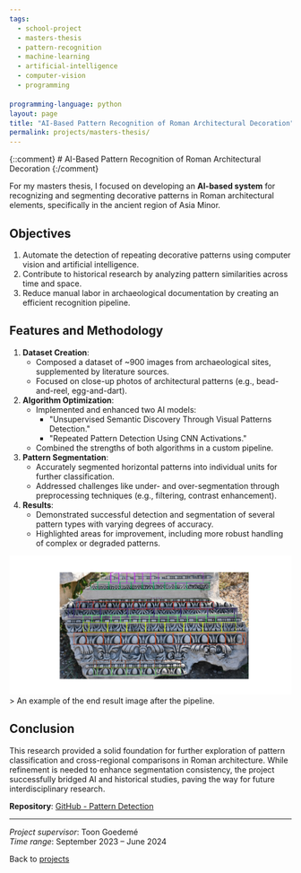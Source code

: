 ```yaml
---
tags:
  - school-project
  - masters-thesis
  - pattern-recognition
  - machine-learning
  - artificial-intelligence
  - computer-vision
  - programming

programming-language: python
layout: page
title: "AI-Based Pattern Recognition of Roman Architectural Decoration"
permalink: projects/masters-thesis/
---
```

{::comment} # AI-Based Pattern Recognition of Roman Architectural Decoration {:/comment}

For my masters thesis, I focused on developing an **AI-based system** for recognizing and segmenting decorative patterns in Roman architectural elements, specifically in the ancient region of Asia Minor.

## Objectives

1. Automate the detection of repeating decorative patterns using computer vision and artificial intelligence.
2. Contribute to historical research by analyzing pattern similarities across time and space.
3. Reduce manual labor in archaeological documentation by creating an efficient recognition pipeline.

## Features and Methodology

1. **Dataset Creation**:
   - Composed a dataset of ~900 images from archaeological sites, supplemented by literature sources.
   - Focused on close-up photos of architectural patterns (e.g., bead-and-reel, egg-and-dart).
2. **Algorithm Optimization**:
   - Implemented and enhanced two AI models: 
     - "Unsupervised Semantic Discovery Through Visual Patterns Detection."
     - "Repeated Pattern Detection Using CNN Activations."
   - Combined the strengths of both algorithms in a custom pipeline.
3. **Pattern Segmentation**:
   - Accurately segmented horizontal patterns into individual units for further classification.
   - Addressed challenges like under- and over-segmentation through preprocessing techniques (e.g., filtering, contrast enhancement).
4. **Results**:
   - Demonstrated successful detection and segmentation of several pattern types with varying degrees of accuracy.
   - Highlighted areas for improvement, including more robust handling of complex or degraded patterns.

   
<img src="/assets/eindfoto2_DSC_0562 2023-10-02.png" alt="screenshot of end result" width="screen-width" >
> An example of the end result image after the pipeline.

## Conclusion

This research provided a solid foundation for further exploration of pattern classification and cross-regional comparisons in Roman architecture. While refinement is needed to enhance segmentation consistency, the project successfully bridged AI and historical studies, paving the way for future interdisciplinary research.

**Repository**: [GitHub - Pattern Detection](https://github.com/duster3000/pattern-detection-roman-architecture)  

---

*Project supervisor*: Toon Goedemé  
*Time range*: September 2023 – June 2024  

Back to [projects](projects.md)
